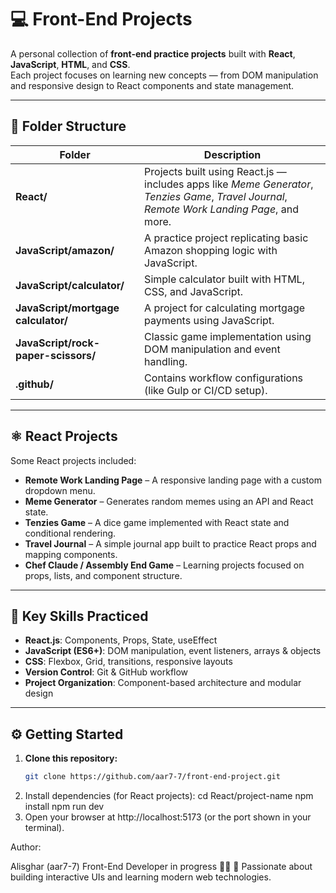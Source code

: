 # 💻 Front-End Projects

A personal collection of **front-end practice projects** built with **React**, **JavaScript**, **HTML**, and **CSS**.  
Each project focuses on learning new concepts — from DOM manipulation and responsive design to React components and state management.

---

## 📁 Folder Structure

| Folder | Description |
|---------|--------------|
| **React/** | Projects built using React.js — includes apps like *Meme Generator*, *Tenzies Game*, *Travel Journal*, *Remote Work Landing Page*, and more. |
| **JavaScript/amazon/** | A practice project replicating basic Amazon shopping logic with JavaScript. |
| **JavaScript/calculator/** | Simple calculator built with HTML, CSS, and JavaScript. |
| **JavaScript/mortgage calculator/** | A project for calculating mortgage payments using JavaScript. |
| **JavaScript/rock-paper-scissors/** | Classic game implementation using DOM manipulation and event handling. |
| **.github/** | Contains workflow configurations (like Gulp or CI/CD setup). |

---

## ⚛️ React Projects

Some React projects included:

- **Remote Work Landing Page** – A responsive landing page with a custom dropdown menu.  
- **Meme Generator** – Generates random memes using an API and React state.  
- **Tenzies Game** – A dice game implemented with React state and conditional rendering.  
- **Travel Journal** – A simple journal app built to practice React props and mapping components.  
- **Chef Claude / Assembly End Game** – Learning projects focused on props, lists, and component structure.

---

## 🧠 Key Skills Practiced

- **React.js**: Components, Props, State, useEffect  
- **JavaScript (ES6+)**: DOM manipulation, event listeners, arrays & objects  
- **CSS**: Flexbox, Grid, transitions, responsive layouts  
- **Version Control**: Git & GitHub workflow  
- **Project Organization**: Component-based architecture and modular design  

---

## ⚙️ Getting Started

1. **Clone this repository:**
   ```bash
   git clone https://github.com/aar7-7/front-end-project.git
2.	Install dependencies (for React projects):
    cd React/project-name
    npm install
    npm run dev
3.	Open your browser at http://localhost:5173 (or the port shown in your terminal).



Author:

Alisghar (aar7-7)
Front-End Developer in progress 👨‍💻
💬 Passionate about building interactive UIs and learning modern web technologies.